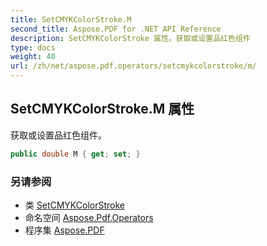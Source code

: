 ```yaml
---
title: SetCMYKColorStroke.M
second_title: Aspose.PDF for .NET API Reference
description: SetCMYKColorStroke 属性。获取或设置品红色组件
type: docs
weight: 40
url: /zh/net/aspose.pdf.operators/setcmykcolorstroke/m/
---
```

## SetCMYKColorStroke.M 属性

获取或设置品红色组件。

```csharp
public double M { get; set; }
```

### 另请参阅

* 类 [SetCMYKColorStroke](../)
* 命名空间 [Aspose.Pdf.Operators](../../../aspose.pdf.operators/)
* 程序集 [Aspose.PDF](../../../)